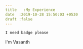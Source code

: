 ```yaml
---
title	:My Experience
date  :2019-10-28 15:50:03 +0530
draft :false
---
```

    I need badge please
I'm Vasanth
